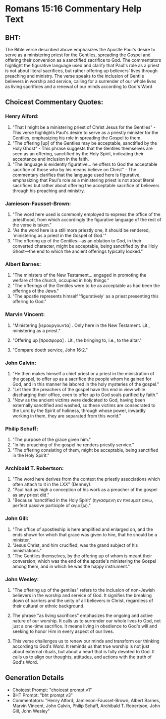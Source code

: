 # Romans 15:16 Commentary Help Text

## BHT:
The Bible verse described above emphasizes the Apostle Paul's desire to serve as a ministering priest for the Gentiles, spreading the Gospel and offering their conversion as a sanctified sacrifice to God. The commentators highlight the figurative language used and clarify that Paul's role as a priest is not about literal sacrifices, but rather offering up believers' lives through preaching and ministry. The verse speaks to the inclusion of Gentile believers in worship and service, calling for a surrender of our whole lives as living sacrifices and a renewal of our minds according to God's Word.

## Choicest Commentary Quotes:
### Henry Alford:
1. "That I might be a ministering priest of Christ Jesus for the Gentiles" - This verse highlights Paul's desire to serve as a priestly minister for the Gentiles, emphasizing his role in spreading the Gospel to them.
2. "The offering [up] of the Gentiles may be acceptable, sanctified by the Holy Ghost" - This phrase suggests that the Gentiles themselves are seen as an offering, sanctified by the Holy Spirit, indicating their acceptance and inclusion in the faith.
3. "The language is evidently figurative... he offers to God the acceptable sacrifice of those who by his means believe on Christ" - The commentary clarifies that the language used here is figurative, emphasizing that Paul's role as a ministering priest is not about literal sacrifices but rather about offering the acceptable sacrifice of believers through his preaching and ministry.

### Jamieson-Fausset-Brown:
1. "The word here used is commonly employed to express the office of the priesthood, from which accordingly the figurative language of the rest of the verse is taken."
2. "As the word here is a still more priestly one, it should be rendered, 'ministering as a priest in the Gospel of God.'"
3. "The offering up of the Gentiles—as an oblation to God, in their converted character, might be acceptable, being sanctified by the Holy Ghost—the end to which the ancient offerings typically looked."

### Albert Barnes:
1. "The ministers of the New Testament... engaged in promoting the welfare of the church, occupied in holy things."
2. "The offerings of the Gentiles were to be as acceptable as had been the offerings of the Jews."
3. "The apostle represents himself 'figuratively' as a priest presenting this offering to God."

### Marvin Vincent:
1. "Ministering [ιερουργουντα] . Only here in the New Testament. Lit., ministering as a priest." 

2. "Offering up [προσφορα] . Lit., the bringing to, i.e., to the altar." 

3. "Compare doeth service, John 16:2."

### John Calvin:
1. "He then makes himself a chief priest or a priest in the ministration of the gospel, to offer up as a sacrifice the people whom he gained for God, and in this manner he labored in the holy mysteries of the gospel."
2. "Let then the preachers of the gospel have this end in view while discharging their office, even to offer up to God souls purified by faith."
3. "Now as the ancient victims were dedicated to God, having been externally sanctified and washed, so these victims are consecrated to the Lord by the Spirit of holiness, through whose power, inwardly working in them, they are separated from this world."

### Philip Schaff:
1. "The purpose of the grace given him."
2. "In his preaching of the gospel he renders priestly service."
3. "The offering consisting of them, might be acceptable, being sanctified in the Holy Spirit."

### Archibald T. Robertson:
1. "The word here derives from the context the priestly associations which often attach to it in the LXX" (Denney).
2. "Paul had as high a conception of his work as a preacher of the gospel as any priest did."
3. "Because 'sanctified in the Holy Spirit' (ηγιασμενη εν πνευματ αγιω, perfect passive participle of αγιαζω)."

### John Gill:
1. "The office of apostleship is here amplified and enlarged on, and the ends shown for which that grace was given to him, that he should be a minister."
2. "Jesus Christ, and him crucified, was the grand subject of his ministrations."
3. "The Gentiles themselves, by the offering up of whom is meant their conversion; which was the end of the apostle's ministering the Gospel among them, and in which he was the happy instrument."

### John Wesley:
1. "The offering up of the gentiles" refers to the inclusion of non-Jewish believers in the worship and service of God. It signifies the breaking down of barriers and the unity of all believers in Christ, regardless of their cultural or ethnic background.

2. The phrase "as living sacrifices" emphasizes the ongoing and active nature of our worship. It calls us to surrender our whole lives to God, not just a one-time sacrifice. It means living in obedience to God's will and seeking to honor Him in every aspect of our lives.

3. This verse challenges us to renew our minds and transform our thinking according to God's Word. It reminds us that true worship is not just about external rituals, but about a heart that is fully devoted to God. It calls us to align our thoughts, attitudes, and actions with the truth of God's Word.


## Generation Details
- Choicest Prompt: "choicest prompt v1"
- BHT Prompt: "bht prompt v3"
- Commentators: "Henry Alford, Jamieson-Fausset-Brown, Albert Barnes, Marvin Vincent, John Calvin, Philip Schaff, Archibald T. Robertson, John Gill, John Wesley"
